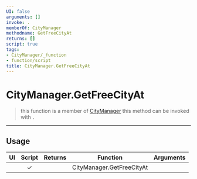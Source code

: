 ```yaml
---
UI: false
arguments: []
invoke: .
memberOf: CityManager
methodname: GetFreeCityAt
returns: []
script: true
tags:
- CityManager/_function
- function/script
title: CityManager.GetFreeCityAt
---
```

# CityManager.GetFreeCityAt
> this function is a member of [CityManager](civ-6/lua/CityManager.md)
> this method can be invoked with `.`
-----
## Usage
|  UI | Script | Returns | Function | Arguments |
|:---:|:------:|-------:|:--------:|:---------|
| |✓||CityManager.GetFreeCityAt||
